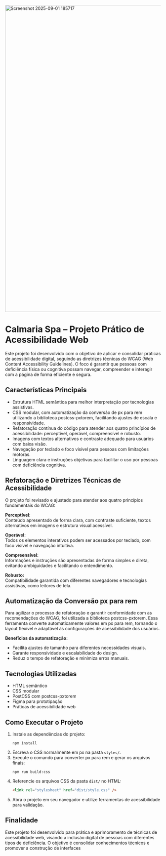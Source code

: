 <div><img center width="685" height="994" alt="Screenshot 2025-09-01 185717" src="https://github.com/user-attachments/assets/d3206300-dbc9-4fc7-a8bc-54ba847f643d" /></div>


# Calmaria Spa – Projeto Prático de Acessibilidade Web

Este projeto foi desenvolvido com o objetivo de aplicar e consolidar práticas de acessibilidade digital, seguindo as diretrizes técnicas do WCAG (Web Content Accessibility Guidelines). O foco é garantir que pessoas com deficiência física ou cognitiva possam navegar, compreender e interagir com a página de forma eficiente e segura.

## Características Principais

- Estrutura HTML semântica para melhor interpretação por tecnologias assistivas.
- CSS modular, com automatização da conversão de px para rem utilizando a biblioteca postcss-pxtorem, facilitando ajustes de escala e responsividade.
- Refatoração contínua do código para atender aos quatro princípios de acessibilidade: perceptível, operável, compreensível e robusto.
- Imagens com textos alternativos e contraste adequado para usuários com baixa visão.
- Navegação por teclado e foco visível para pessoas com limitações motoras.
- Linguagem clara e instruções objetivas para facilitar o uso por pessoas com deficiência cognitiva.

## Refatoração e Diretrizes Técnicas de Acessibilidade

O projeto foi revisado e ajustado para atender aos quatro princípios fundamentais do WCAG:

**Perceptível:**  
Conteúdo apresentado de forma clara, com contraste suficiente, textos alternativos em imagens e estrutura visual acessível.

**Operável:**  
Todos os elementos interativos podem ser acessados por teclado, com foco visível e navegação intuitiva.

**Compreensível:**  
Informações e instruções são apresentadas de forma simples e direta, evitando ambiguidades e facilitando o entendimento.

**Robusto:**  
Compatibilidade garantida com diferentes navegadores e tecnologias assistivas, como leitores de tela.

## Automatização da Conversão px para rem

Para agilizar o processo de refatoração e garantir conformidade com as recomendações do WCAG, foi utilizada a biblioteca postcss-pxtorem. Essa ferramenta converte automaticamente valores em px para rem, tornando o layout flexível e adaptável às configurações de acessibilidade dos usuários.

**Benefícios da automatização:**

- Facilita ajustes de tamanho para diferentes necessidades visuais.
- Garante responsividade e escalabilidade do design.
- Reduz o tempo de refatoração e minimiza erros manuais.

## Tecnologias Utilizadas

- HTML semântico
- CSS modular
- PostCSS com postcss-pxtorem
- Figma para prototipação
- Práticas de acessibilidade web

## Como Executar o Projeto

1. Instale as dependências do projeto:
   ```
   npm install
   ```
2. Escreva o CSS normalmente em px na pasta `styles/`.
3. Execute o comando para converter px para rem e gerar os arquivos finais:
   ```
   npm run build:css
   ```
4. Referencie os arquivos CSS da pasta `dist/` no HTML:
   ```html
   <link rel="stylesheet" href="dist/style.css" />
   ```
5. Abra o projeto em seu navegador e utilize ferramentas de acessibilidade para validação.

## Finalidade

Este projeto foi desenvolvido para prática e aprimoramento de técnicas de acessibilidade web, visando a inclusão digital de pessoas com diferentes tipos de deficiência. O objetivo é consolidar conhecimentos técnicos e promover a construção de interfaces

